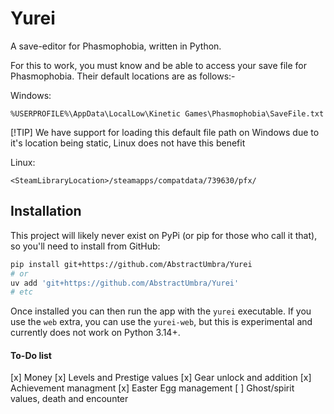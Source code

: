 # Yurei

A save-editor for Phasmophobia, written in Python.

For this to work, you must know and be able to access your save file for Phasmophobia. Their default locations are as follows:-

Windows:
```
%USERPROFILE%\AppData\LocalLow\Kinetic Games\Phasmophobia\SaveFile.txt
```
[!TIP]
We have support for loading this default file path on Windows due to it's location being static, Linux does not have this benefit

Linux:
```
<SteamLibraryLocation>/steamapps/compatdata/739630/pfx/
```

## Installation

This project will likely never exist on PyPi (or pip for those who call it that), so you'll need to install from GitHub:

```sh
pip install git+https://github.com/AbstractUmbra/Yurei
# or
uv add 'git+https://github.com/AbstractUmbra/Yurei'
# etc
```

Once installed you can then run the app with the `yurei` executable.
If you use the `web` extra, you can use the `yurei-web`, but this is experimental and currently does not work on Python 3.14+.


#### To-Do list

[x] Money
[x] Levels and Prestige values
[x] Gear unlock and addition
[x] Achievement managment
[x] Easter Egg management
[ ] Ghost/spirit values, death and encounter
